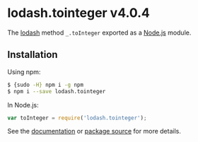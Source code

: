 # lodash.tointeger v4.0.4

The [lodash](https://lodash.com/) method `_.toInteger` exported as a [Node.js](https://nodejs.org/) module.

## Installation

Using npm:
```bash
$ {sudo -H} npm i -g npm
$ npm i --save lodash.tointeger
```

In Node.js:
```js
var toInteger = require('lodash.tointeger');
```

See the [documentation](https://lodash.com/docs#toInteger) or [package source](https://github.com/lodash/lodash/blob/4.0.4-npm-packages/lodash.tointeger) for more details.

